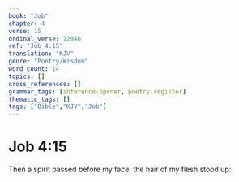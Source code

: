 ```yaml
---
book: "Job"
chapter: 4
verse: 15
ordinal_verse: 12946
ref: "Job 4:15"
translation: "KJV"
genre: "Poetry/Wisdom"
word_count: 14
topics: []
cross_references: []
grammar_tags: [inference-opener, poetry-register]
thematic_tags: []
tags: ["Bible","KJV","Job"]
---
```


# Job 4:15

Then a spirit passed before my face; the hair of my flesh stood up:
